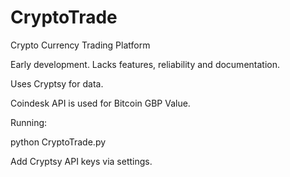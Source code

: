 # CryptoTrade
Crypto Currency Trading Platform

Early development. Lacks features, reliability and documentation.

Uses Cryptsy for data.

Coindesk API is used for Bitcoin GBP Value.

Running:

python CryptoTrade.py

Add Cryptsy API keys via settings.